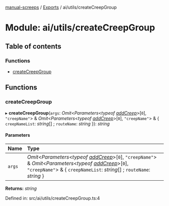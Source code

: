 [manual-screeps](../README.md) / [Exports](../modules.md) / ai/utils/createCreepGroup

# Module: ai/utils/createCreepGroup

## Table of contents

### Functions

- [createCreepGroup](ai_utils_createcreepgroup.md#createcreepgroup)

## Functions

### createCreepGroup

▸ **createCreepGroup**(`args`: *Omit*<*Parameters*<*typeof* [*addCreep*](spawn_spawnpool_commit.md#addcreep)\>[``0``], ``"creepName"``\> & *Omit*<*Parameters*<*typeof* [*addCreep*](creep_group_commit.md#addcreep)\>[``0``], ``"creepName"``\> & { `creepNameList`: *string*[] ; `routeName`: *string*  }): *string*

#### Parameters

| Name | Type |
| :------ | :------ |
| `args` | *Omit*<*Parameters*<*typeof* [*addCreep*](spawn_spawnpool_commit.md#addcreep)\>[``0``], ``"creepName"``\> & *Omit*<*Parameters*<*typeof* [*addCreep*](creep_group_commit.md#addcreep)\>[``0``], ``"creepName"``\> & { `creepNameList`: *string*[] ; `routeName`: *string*  } |

**Returns:** *string*

Defined in: src/ai/utils/createCreepGroup.ts:4
